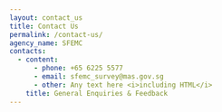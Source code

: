 ```yaml
---
layout: contact_us
title: Contact Us
permalink: /contact-us/
agency_name: SFEMC
contacts:
  - content:
      - phone: +65 6225 5577
      - email: sfemc_survey@mas.gov.sg
      - other: Any text here <i>including HTML</i>
    title: General Enquiries & Feedback
---
```

